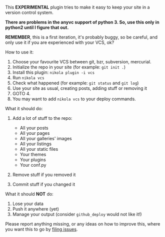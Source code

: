 This **EXPERIMENTAL** plugin tries to make it easy to keep your site in a version control system.

**There are problems in the anyvc support of python 3. So, use this only in python2 until
I figure that out.**

**REMEMBER**, this is a first iteration, it's probably buggy, so be careful, and only use it
if you are experienced with your VCS, ok?

How to use it:

1. Choose your favourite VCS between git, bzr, subversion, mercurial.
2. Initialize the repo in your site (for example: ``git init .``)
3. Install this plugin: ``nikola plugin -i vcs``
4. Run ``nikola vcs``
5. Check what happened (for example: ``git status`` and ``git log``)
6. Use your site as usual, creating posts, adding stuff or removing it
7. GOTO 4.
8. You may want to add ``nikola vcs`` to your deploy commands.

What it should do:

1. Add a lot of stuff to the repo:

   * All your posts
   * All your pages
   * All your galleries' images
   * All your listings
   * All your static files
   * Your themes
   * Your plugins
   * Your conf.py

2. Remove stuff if you removed it
3. Commit stuff if you changed it

What it should **NOT** do:

1. Lose your data
2. Push it anywhere (yet)
3. Manage your output (consider ``github_deploy`` would not like it!)

Please report anything missing, or any ideas on how to improve this, where you want this to go
by [filing issues](https://github.com/getnikola/plugins/issues).
